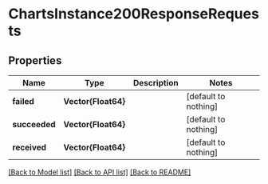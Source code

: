 # ChartsInstance200ResponseRequests


## Properties
Name | Type | Description | Notes
------------ | ------------- | ------------- | -------------
**failed** | **Vector{Float64}** |  | [default to nothing]
**succeeded** | **Vector{Float64}** |  | [default to nothing]
**received** | **Vector{Float64}** |  | [default to nothing]


[[Back to Model list]](../README.md#models) [[Back to API list]](../README.md#api-endpoints) [[Back to README]](../README.md)


